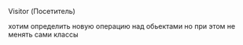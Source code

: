 Visitor (Посетитель)

хотим определить новую операцию над обьектами
но при этом не менять сами классы